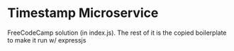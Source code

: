 # Timestamp Microservice

FreeCodeCamp solution (in index.js). The rest of it is the copied boilerplate to make it run w/ expressjs
